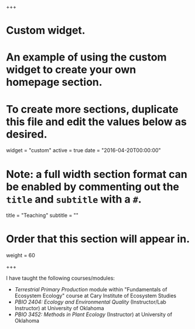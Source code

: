 +++
# Custom widget.
# An example of using the custom widget to create your own homepage section.
# To create more sections, duplicate this file and edit the values below as desired.
widget = "custom"
active = true
date = "2016-04-20T00:00:00"

# Note: a full width section format can be enabled by commenting out the `title` and `subtitle` with a `#`.
title = "Teaching"
subtitle = ""

# Order that this section will appear in.
weight = 60

+++

I have taught the following courses/modules:

- *Terrestrial Primary Production* module within "Fundamentals of Ecosystem Ecology" course at Cary Institute of Ecosystem Studies
- *PBIO 2404: Ecology and Environmental Quality* (Instructor/Lab Instructor) at University of Oklahoma
- *PBIO 3452: Methods in Plant Ecology* (Instructor) at University of Oklahoma
